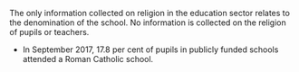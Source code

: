 The only information collected on religion in the education sector relates to the denomination of the school. 
No information is collected on the religion of pupils or teachers.

* In September 2017, 17.8 per cent of pupils in publicly funded schools attended a Roman Catholic school.
